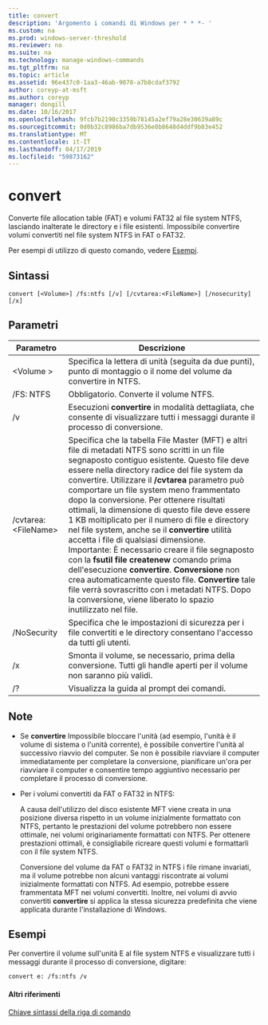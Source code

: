 ```yaml
---
title: convert
description: 'Argomento i comandi di Windows per * * *- '
ms.custom: na
ms.prod: windows-server-threshold
ms.reviewer: na
ms.suite: na
ms.technology: manage-windows-commands
ms.tgt_pltfrm: na
ms.topic: article
ms.assetid: 96e437c0-1aa3-46ab-9078-a7b8cdaf3792
author: coreyp-at-msft
ms.author: coreyp
manager: dongill
ms.date: 10/16/2017
ms.openlocfilehash: 9fcb7b2190c3359b78145a2ef79a28e30639a89c
ms.sourcegitcommit: 0d0b32c8986ba7db9536e0b8648d4ddf9b03e452
ms.translationtype: MT
ms.contentlocale: it-IT
ms.lasthandoff: 04/17/2019
ms.locfileid: "59873162"
---
```

# <a name="convert"></a>convert



Converte file allocation table (FAT) e volumi FAT32 al file system NTFS, lasciando inalterate le directory e i file esistenti. Impossibile convertire volumi convertiti nel file system NTFS in FAT o FAT32.

Per esempi di utilizzo di questo comando, vedere [Esempi](#BKMK_examples).

## <a name="syntax"></a>Sintassi

```
convert [<Volume>] /fs:ntfs [/v] [/cvtarea:<FileName>] [/nosecurity] [/x]
```

## <a name="parameters"></a>Parametri

|Parametro|Descrizione|
|---------|-----------|
|\<Volume >|Specifica la lettera di unità (seguita da due punti), punto di montaggio o il nome del volume da convertire in NTFS.|
|/FS: NTFS|Obbligatorio. Converte il volume NTFS.|
|/v|Esecuzioni **convertire** in modalità dettagliata, che consente di visualizzare tutti i messaggi durante il processo di conversione.|
|/cvtarea:\<FileName>|Specifica che la tabella File Master (MFT) e altri file di metadati NTFS sono scritti in un file segnaposto contiguo esistente. Questo file deve essere nella directory radice del file system da convertire. Utilizzare il **/cvtarea** parametro può comportare un file system meno frammentato dopo la conversione. Per ottenere risultati ottimali, la dimensione di questo file deve essere 1 KB moltiplicato per il numero di file e directory nel file system, anche se il **convertire** utilità accetta i file di qualsiasi dimensione.</br>Importante: È necessario creare il file segnaposto con la **fsutil file createnew** comando prima dell'esecuzione **convertire**. **Conversione** non crea automaticamente questo file. **Convertire** tale file verrà sovrascritto con i metadati NTFS. Dopo la conversione, viene liberato lo spazio inutilizzato nel file.|
|/NoSecurity|Specifica che le impostazioni di sicurezza per i file convertiti e le directory consentano l'accesso da tutti gli utenti.|
|/x|Smonta il volume, se necessario, prima della conversione. Tutti gli handle aperti per il volume non saranno più validi.|
|/?|Visualizza la guida al prompt dei comandi.|

## <a name="remarks"></a>Note

-   Se **convertire** Impossibile bloccare l'unità (ad esempio, l'unità è il volume di sistema o l'unità corrente), è possibile convertire l'unità al successivo riavvio del computer. Se non è possibile riavviare il computer immediatamente per completare la conversione, pianificare un'ora per riavviare il computer e consentire tempo aggiuntivo necessario per completare il processo di conversione.
-   Per i volumi convertiti da FAT o FAT32 in NTFS:

    A causa dell'utilizzo del disco esistente MFT viene creata in una posizione diversa rispetto in un volume inizialmente formattato con NTFS, pertanto le prestazioni del volume potrebbero non essere ottimale, nei volumi originariamente formattati con NTFS. Per ottenere prestazioni ottimali, è consigliabile ricreare questi volumi e formattarli con il file system NTFS.

    Conversione del volume da FAT o FAT32 in NTFS i file rimane invariati, ma il volume potrebbe non alcuni vantaggi riscontrate ai volumi inizialmente formattati con NTFS. Ad esempio, potrebbe essere frammentata MFT nei volumi convertiti. Inoltre, nei volumi di avvio convertiti **convertire** si applica la stessa sicurezza predefinita che viene applicata durante l'installazione di Windows.

## <a name="BKMK_examples"></a>Esempi

Per convertire il volume sull'unità E al file system NTFS e visualizzare tutti i messaggi durante il processo di conversione, digitare:
```
convert e: /fs:ntfs /v
```

#### <a name="additional-references"></a>Altri riferimenti

[Chiave sintassi della riga di comando](command-line-syntax-key.md)